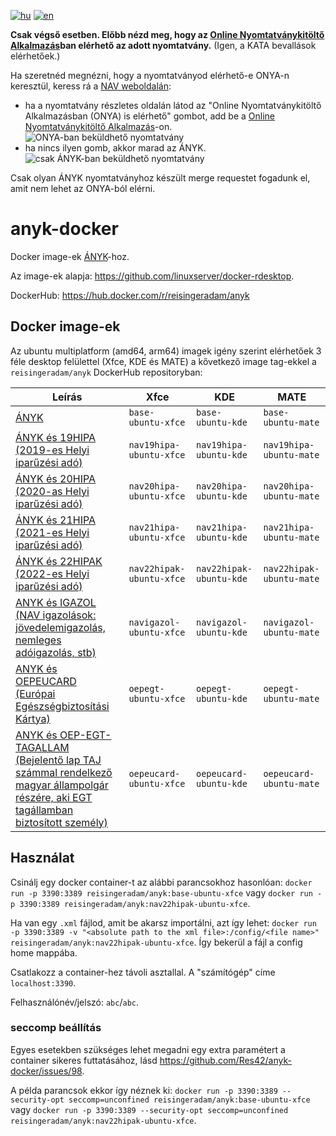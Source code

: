 [![hu](https://img.shields.io/badge/lang-hu-green.svg)](https://github.com/Res42/anyk-docker/blob/master/README.md)
[![en](https://img.shields.io/badge/lang-en-red.svg)](https://github.com/Res42/anyk-docker/blob/master/README.en.md)

**Csak végső esetben. Előbb nézd meg, hogy az [Online Nyomtatványkitöltő Alkalmazás](https://onya.nav.gov.hu/)ban elérhető az adott nyomtatvány.**
(Igen, a KATA bevallások elérhetőek.)

Ha szeretnéd megnézni, hogy a nyomtatványod elérhető-e ONYA-n keresztül, keress rá a [NAV weboldalán](https://nav.gov.hu/nyomtatvanyok/letoltesek/nyomtatvanykitolto_programok/nyomtatvanykitolto_programok_nav):

- ha a nyomtatvány részletes oldalán látod az "Online Nyomtatványkitöltő Alkalmazásban (ONYA) is elérhető" gombot, add be a [Online Nyomtatványkitöltő Alkalmazás](https://onya.nav.gov.hu/)-on.
  ![ONYA-ban beküldhető nyomtatvány](https://user-images.githubusercontent.com/2495806/159995313-2e5b39d9-5230-4ee7-ab01-207da801f585.png)
- ha nincs ilyen gomb, akkor marad az ÁNYK.  
  ![csak ÁNYK-ban beküldhető nyomtatvány](https://user-images.githubusercontent.com/2495806/159995784-5e1e22b0-f2d0-4197-95c1-6c1ae004f4e7.png)

Csak olyan ÁNYK nyomtatványhoz készült merge requestet fogadunk el, amit nem lehet az ONYA-ból elérni.

# anyk-docker

Docker image-ek [ÁNYK](https://nav.gov.hu/nyomtatvanyok/letoltesek/nyomtatvanykitolto_programok/nyomtatvany_apeh/keretprogramok/AbevJava)-hoz.

Az image-ek alapja: <https://github.com/linuxserver/docker-rdesktop>.

DockerHub: <https://hub.docker.com/r/reisingeradam/anyk>

## Docker image-ek

Az ubuntu multiplatform (amd64, arm64) imagek igény szerint elérhetőek 3 féle desktop felülettel (Xfce, KDE és MATE) a kővetkező image tag-ekkel a `reisingeradam/anyk` DockerHub repositoryban:

| Leírás                                                                                                                                                                                                                                                                  | Xfce                     | KDE                     | MATE                     |
| ----------------------------------------------------------------------------------------------------------------------------------------------------------------------------------------------------------------------------------------------------------------------- | ------------------------ | ----------------------- | ------------------------ |
| [ÁNYK](https://nav.gov.hu/nyomtatvanyok/letoltesek/nyomtatvanykitolto_programok/nyomtatvany_apeh/keretprogramok/AbevJava)                                                                                                                                               | `base-ubuntu-xfce`       | `base-ubuntu-kde`       | `base-ubuntu-mate`       |
| [ÁNYK és 19HIPA (2019-es Helyi iparűzési adó)](https://nav.gov.hu/nyomtatvanyok/letoltesek/nyomtatvanykitolto_programok/nyomtatvanykitolto_programok_nav/19HIPA)                                                                                                        | `nav19hipa-ubuntu-xfce`  | `nav19hipa-ubuntu-kde`  | `nav19hipa-ubuntu-mate`  |
| [ÁNYK és 20HIPA (2020-as Helyi iparűzési adó)](https://nav.gov.hu/nyomtatvanyok/letoltesek/nyomtatvanykitolto_programok/nyomtatvanykitolto_programok_nav/20HIPA)                                                                                                        | `nav20hipa-ubuntu-xfce`  | `nav20hipa-ubuntu-kde`  | `nav20hipa-ubuntu-mate`  |
| [ÁNYK és 21HIPA (2021-es Helyi iparűzési adó)](https://nav.gov.hu/nyomtatvanyok/letoltesek/nyomtatvanykitolto_programok/nyomtatvanykitolto_programok_nav/21HIPA)                                                                                                        | `nav21hipa-ubuntu-xfce`  | `nav21hipa-ubuntu-kde`  | `nav21hipa-ubuntu-mate`  |
| [ÁNYK és 22HIPAK (2022-es Helyi iparűzési adó)](https://nav.gov.hu/nyomtatvanyok/letoltesek/nyomtatvanykitolto_programok/nyomtatvanykitolto_programok_nav/22hipak)                                                                                                      | `nav22hipak-ubuntu-xfce` | `nav22hipak-ubuntu-kde` | `nav22hipak-ubuntu-mate` |
| [ANYK és IGAZOL (NAV igazolások: jövedelemigazolás, nemleges adóigazolás, stb)](https://nav.gov.hu/nyomtatvanyok/letoltesek/nyomtatvanykitolto_programok/nyomtatvanykitolto_programok_nav/igazol)                                                                       | `navigazol-ubuntu-xfce`  | `navigazol-ubuntu-kde`  | `navigazol-ubuntu-mate`  |
| [ANYK és OEPEUCARD (Európai Egészségbiztosítási Kártya)](https://neak.gov.hu/felso_menu/lakossagnak/ellatas_kulfoldon/az_europai_egeszsegbiztositasi_kartya)                                                                                                            | `oepegt-ubuntu-xfce`     | `oepegt-ubuntu-kde`     | `oepegt-ubuntu-mate`     |
| [ANYK és OEP-EGT-TAGALLAM (Bejelentő lap TAJ számmal rendelkező magyar állampolgár részére, aki EGT tagállamban biztosított személy)](https://neak.gov.hu/felso_menu/lakossagnak/ellatas_magyarorszagon/jogosultsag_az_ellatasra/kulfoldon_munkat_vallalok_bejelentese) | `oepeucard-ubuntu-xfce`  | `oepeucard-ubuntu-kde`  | `oepeucard-ubuntu-mate`  |

## Használat

Csinálj egy docker container-t az alábbi parancsokhoz hasonlóan: `docker run -p 3390:3389 reisingeradam/anyk:base-ubuntu-xfce` vagy `docker run -p 3390:3389 reisingeradam/anyk:nav22hipak-ubuntu-xfce`.

Ha van egy `.xml` fájlod, amit be akarsz importálni, azt így lehet: `docker run -p 3390:3389 -v "<absolute path to the xml file>:/config/<file name>" reisingeradam/anyk:nav22hipak-ubuntu-xfce`.
Így bekerül a fájl a config home mappába.

Csatlakozz a container-hez távoli asztallal. A "számítógép" címe `localhost:3390`.

Felhasználónév/jelszó: `abc`/`abc`.

### seccomp beállítás

Egyes esetekben szükséges lehet megadni egy extra paramétert a container sikeres futtatásához, lásd <https://github.com/Res42/anyk-docker/issues/98>.

A példa parancsok ekkor így néznek ki: `docker run -p 3390:3389 --security-opt seccomp=unconfined reisingeradam/anyk:base-ubuntu-xfce` vagy `docker run -p 3390:3389 --security-opt seccomp=unconfined reisingeradam/anyk:nav22hipak-ubuntu-xfce`.
